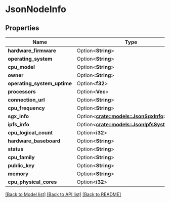 # JsonNodeInfo

## Properties

Name | Type | Description | Notes
------------ | ------------- | ------------- | -------------
**hardware_firmware** | Option<**String**> |  | [optional]
**operating_system** | Option<**String**> |  | [optional]
**cpu_model** | Option<**String**> |  | [optional]
**owner** | Option<**String**> |  | [optional]
**operating_system_uptime** | Option<**f32**> |  | [optional]
**processors** | Option<**Vec<String>**> |  | [optional]
**connection_url** | Option<**String**> |  | [optional]
**cpu_frequency** | Option<**String**> |  | [optional]
**sgx_info** | Option<[**crate::models::JsonSgxInfo**](json_SGXInfo.md)> |  | [optional]
**ipfs_info** | Option<[**crate::models::JsonIpfsSystemInfo**](json_IPFSSystemInfo.md)> |  | [optional]
**cpu_logical_count** | Option<**i32**> |  | [optional]
**hardware_baseboard** | Option<**String**> |  | [optional]
**status** | Option<**String**> |  | [optional]
**cpu_family** | Option<**String**> |  | [optional]
**public_key** | Option<**String**> |  | [optional]
**memory** | Option<**String**> |  | [optional]
**cpu_physical_cores** | Option<**i32**> |  | [optional]

[[Back to Model list]](../README.md#documentation-for-models) [[Back to API list]](../README.md#documentation-for-api-endpoints) [[Back to README]](../README.md)


